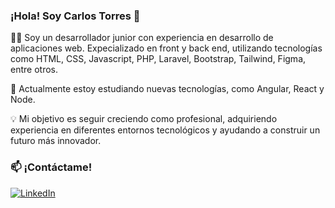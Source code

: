 ### ¡Hola! Soy Carlos Torres 👋

 🧑‍💻 Soy un desarrollador junior con experiencia en desarrollo de aplicaciones web. Expecializado en front y back end, utilizando tecnologías como HTML, CSS, Javascript, PHP, Laravel, Bootstrap, Tailwind, Figma, entre otros.

🚀 Actualmente estoy estudiando nuevas tecnologías, como Angular, React y Node.

💡 Mi objetivo es seguir creciendo como profesional, adquiriendo experiencia en diferentes entornos tecnológicos y ayudando a construir un futuro más innovador.  

### 📫 ¡Contáctame!
[![LinkedIn](https://img.shields.io/badge/LinkedIn-0077B5?style=for-the-badge&logo=linkedin&logoColor=white)](https://www.linkedin.com/in/carlosalberto-torres/)  
